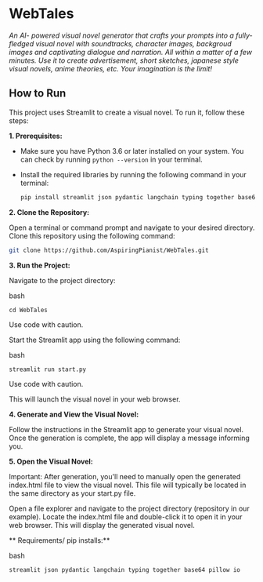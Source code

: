 # WebTales

*An AI- powered visual novel generator that crafts your prompts into a fully-fledged visual novel with soundtracks, character images, backgroud images and captivating dialogue and narration. All within a matter of a few minutes. Use it to create advertisement, short sketches, japanese style visual novels, anime theories, etc. Your imagination is the limit!*

## How to Run

This project uses Streamlit to create a visual novel. To run it, follow these steps:

**1. Prerequisites:**

  - Make sure you have Python 3.6 or later installed on your system. You can check by running `python --version` in your terminal.
  - Install the required libraries by running the following command in your terminal:

    ```bash
    pip install streamlit json pydantic langchain typing together base64 pillow io
    ```

**2. Clone the Repository:**

   Open a terminal or command prompt and navigate to your desired directory. Clone this repository using the following command:

   ```bash
   git clone https://github.com/AspiringPianist/WebTales.git
  ```

**3. Run the Project:**

Navigate to the project directory:

bash
```
cd WebTales
```
Use code with caution.


Start the Streamlit app using the following command:

bash
```
streamlit run start.py
```
Use code with caution.

This will launch the visual novel in your web browser.

**4. Generate and View the Visual Novel:**

Follow the instructions in the Streamlit app to generate your visual novel. Once the generation is complete, the app will display a message informing you.

**5. Open the Visual Novel:**

Important: After generation, you'll need to manually open the generated index.html file to view the visual novel. This file will typically be located in the same directory as your start.py file.

Open a file explorer and navigate to the project directory (repository in our example). Locate the index.html file and double-click it to open it in your web browser. This will display the generated visual novel.

** Requirements/ pip installs:**

bash
```
streamlit json pydantic langchain typing together base64 pillow io
```

